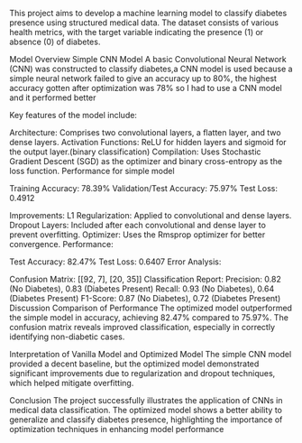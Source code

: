 This project aims to develop a machine learning model to classify diabetes presence using structured medical data. The dataset consists of various health metrics, with the target variable indicating the presence (1) or absence (0) of diabetes.

Model Overview
Simple CNN Model
A basic Convolutional Neural Network (CNN) was constructed to classify diabetes,a CNN model is used because a simple neural network failed to give an accuracy up to 80%, the highest accuracy gotten after optimization was 78% so I had to use a CNN model and it performed better

Key features of the model include:

Architecture: Comprises two convolutional layers, a flatten layer, and two dense layers.
Activation Functions: ReLU for hidden layers and sigmoid for the output layer.(binary classification)
Compilation: Uses Stochastic Gradient Descent (SGD) as the optimizer and binary cross-entropy as the loss function.
  Performance for simple model 

Training Accuracy: 78.39%
Validation/Test Accuracy: 75.97%
Test Loss: 0.4912


Improvements:
L1 Regularization: Applied to convolutional and dense layers.
Dropout Layers: Included after each convolutional and dense layer to prevent overfitting.
Optimizer: Uses the Rmsprop optimizer for better convergence.
Performance:

Test Accuracy: 82.47%
Test Loss: 0.6407
Error Analysis:

Confusion Matrix: [[92, 7], [20, 35]]
Classification Report:
Precision: 0.82 (No Diabetes), 0.83 (Diabetes Present)
Recall: 0.93 (No Diabetes), 0.64 (Diabetes Present)
F1-Score: 0.87 (No Diabetes), 0.72 (Diabetes Present)
Discussion
Comparison of Performance
The optimized model outperformed the simple model in accuracy, achieving 82.47% compared to 75.97%. The confusion matrix reveals improved classification, especially in correctly identifying non-diabetic cases.

Interpretation of Vanilla Model and Optimized Model
The simple CNN model provided a decent baseline, but the optimized model demonstrated significant improvements due to regularization and dropout techniques, which helped mitigate overfitting.

Conclusion
The project successfully illustrates the application of CNNs in medical data classification. The optimized model shows a better ability to generalize and classify diabetes presence, highlighting the importance of optimization techniques in enhancing model performance

